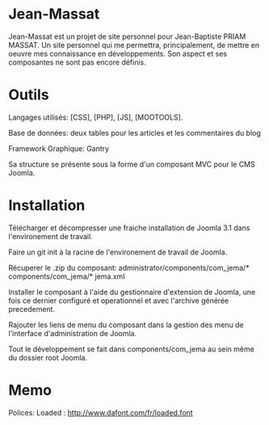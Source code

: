 Jean-Massat
===========

Jean-Massat est un projet de site personnel pour Jean-Baptiste PRIAM MASSAT.
Un site personnel qui me permettra, principalement, de mettre en oeuvre mes connaissance en développements. Son aspect et ses composantes ne sont pas encore définis.

Outils
===========
Langages utilisés: [CSS], [PHP], [JS], [MOOTOOLS].

Base de données: deux tables pour les articles et les commentaires du blog

Framework Graphique: Gantry

Sa structure se présente sous la forme d'un composant MVC pour le CMS Joomla.

Installation
===========
Télécharger et décompresser une fraiche installation de Joomla 3.1 dans l'environement de travail.

Faire un git init à la racine de l'environement de travail de Joomla.

Récuperer le .zip du composant:
administrator/components/com_jema/*
components/com_jema/*
jema.xml

Installer le composant à l'aide du gestionnaire d'extension de Joomla, une fois ce dernier configuré et operationnel et avec l'archive générée precedement.

Rajouter les liens de menu du composant dans la gestion des menu de l'interface d'administration de Joomla.

Tout le développement se fait dans components/com_jema au sein même du dossier root Joomla.

Memo
===========
Polices: 
Loaded : http://www.dafont.com/fr/loaded.font
